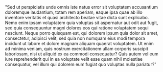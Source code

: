 "Sed ut perspiciatis unde omnis iste natus error sit voluptatem accusantium doloremque laudantium, totam rem aperiam, eaque ipsa quae ab illo inventore 
veritatis et quasi architecto beatae vitae dicta sunt explicabo. Nemo enim ipsam voluptatem quia voluptas sit aspernatur aut odit aut fugit, sed quia 
consequuntur magni dolores eos qui ratione voluptatem sequi nesciunt. Neque porro quisquam est, qui dolorem ipsum quia dolor sit amet, consectetur, adipisci velit, 
sed quia non numquam eius modi tempora incidunt ut labore et dolore magnam aliquam quaerat voluptatem. Ut enim ad minima veniam, quis nostrum exercitationem 
ullam corporis suscipit laboriosam, nisi ut aliquid ex ea commodi consequatur? Quis autem vel eum iure reprehenderit qui in ea voluptate velit esse quam 
nihil molestiae consequatur, vel illum qui dolorem eum fugiat quo voluptas nulla pariatur?"